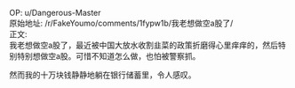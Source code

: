 
OP: u/Dangerous-Master  
原始地址: /r/FakeYoumo/comments/1fypw1b/我老想做空a股了/  
正文:  
我老想做空a股了，最近被中国大放水收割韭菜的政策折磨得心里痒痒的，然后特别特别想做空a股。可惜不知道怎么做，也怕被警察抓。

然而我的十万块钱静静地躺在银行储蓄里，令人感叹。
